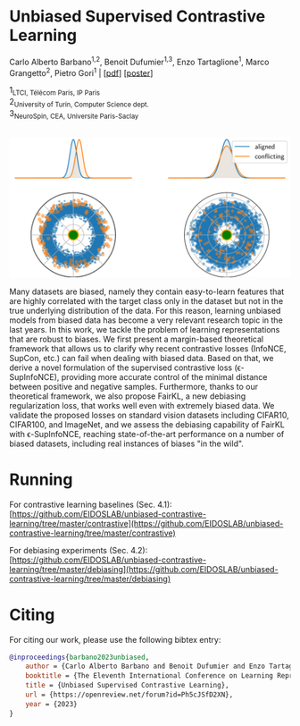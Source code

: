 # Unbiased Supervised Contrastive Learning

Carlo Alberto Barbano<sup>1,2</sup>, Benoit Dufumier<sup>1,3</sup>, Enzo Tartaglione<sup>1</sup>, Marco Grangetto<sup>2</sup>, Pietro Gori<sup>1</sup> | [[pdf](https://arxiv.org/pdf/2211.05568.pdf)] [[poster](https://drive.google.com/file/d/10v7nNuP6zq5rPLscHBWcqQbzIh5ejBlx/view?usp=sharing)]

1<sub>LTCI, Télécom Paris, IP Paris</sub><br>
2<sub>University of Turin, Computer Science dept.</sub><br>
3<sub>NeuroSpin, CEA, Universite Paris-Saclay</sub>
<br/><br/>

![teaser](assets/teaser.png)

Many datasets are biased, namely they contain easy-to-learn features that are highly correlated with the target class only in the dataset but not in the true underlying distribution of the data. For this reason, learning unbiased models from biased data has become a very relevant research topic in the last years. In this work, we tackle the problem of learning representations that are robust to biases. We first present a margin-based theoretical framework that allows us to clarify why recent contrastive losses (InfoNCE, SupCon, etc.) can fail when dealing with biased data. Based on that, we derive a novel formulation of the supervised contrastive loss (ϵ-SupInfoNCE), providing more accurate control of the minimal distance between positive and negative samples. Furthermore, thanks to our theoretical framework, we also propose FairKL, a new debiasing regularization loss, that works well even with extremely biased data. We validate the proposed losses on standard vision datasets including CIFAR10, CIFAR100, and ImageNet, and we assess the debiasing capability of FairKL with ϵ-SupInfoNCE, reaching state-of-the-art performance on a number of biased datasets, including real instances of biases "in the wild".

# Running

For contrastive learning baselines (Sec. 4.1): [https://github.com/EIDOSLAB/unbiased-contrastive-learning/tree/master/contrastive](https://github.com/EIDOSLAB/unbiased-contrastive-learning/tree/master/contrastive)

For debiasing experiments (Sec. 4.2): [https://github.com/EIDOSLAB/unbiased-contrastive-learning/tree/master/debiasing](https://github.com/EIDOSLAB/unbiased-contrastive-learning/tree/master/debiasing)

# Citing


For citing our work, please use the following bibtex entry:

```bibtex
@inproceedings{barbano2023unbiased,
    author = {Carlo Alberto Barbano and Benoit Dufumier and Enzo Tartaglione and Marco Grangetto and Pietro Gori},
    booktitle = {The Eleventh International Conference on Learning Representations },
    title = {Unbiased Supervised Contrastive Learning},
    url = {https://openreview.net/forum?id=Ph5cJSfD2XN},
    year = {2023}
}

```